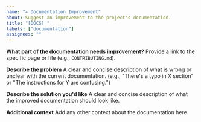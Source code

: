 ```yaml
---
name: "✍️ Documentation Improvement"
about: Suggest an improvement to the project's documentation.
title: "[DOCS] "
labels: ["documentation"]
assignees: ""
---
```


**What part of the documentation needs improvement?**
Provide a link to the specific page or file (e.g., `CONTRIBUTING.md`).

**Describe the problem**
A clear and concise description of what is wrong or unclear with the current documentation. (e.g., "There's a typo in X section" or "The instructions for Y are confusing.")

**Describe the solution you'd like**
A clear and concise description of what the improved documentation should look like.

**Additional context**
Add any other context about the documentation here.
